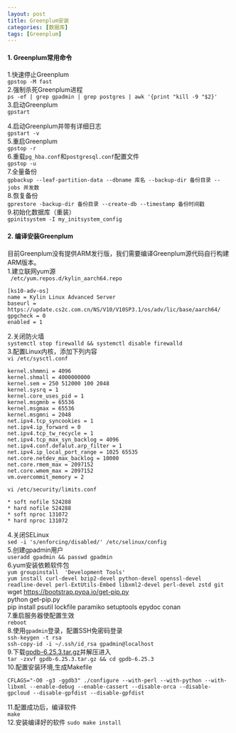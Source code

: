 ```yaml
---
layout: post
title: Greenplum安装
categories: [数据库]
tags: [Greenplum]
---
```

#### 1. Greenplum常用命令
1.快速停止Greenplum  
`gpstop -M fast`  
2.强制杀死Greenplum进程  
`ps -ef | grep gpadmin | grep postgres | awk '{print "kill -9 "$2}'`  
3.启动Greenplum  
`gpstart`  
<!-- more -->
4.启动Greenplum并带有详细日志  
`gpstart -v`  
5.重启Greenplum  
`gpstop -r`  
6.重载`pg_hba.conf`和`postgresql.conf`配置文件  
`gpstop -u`  
7.全量备份  
`gpbackup --leaf-partition-data --dbname 库名 --backup-dir 备份目录 --jobs 并发数`  
8.恢复备份  
`gprestore -backup-dir 备份目录 --create-db --timestamp 备份时间戳`  
9.初始化数据库（重装）  
`gpinitsystem -I my_initsystem_config`  
#### 2. 编译安装Greenplum
目前Greenplum没有提供ARM发行版，我们需要编译Greenplum源代码自行构建ARM版本。  
1.建立联网yum源  
` /etc/yum.repos.d/kylin_aarch64.repo`  
```
[ks10-adv-os]
name = Kylin Linux Advanced Server
baseurl = https://update.cs2c.com.cn/NS/V10/V10SP3.1/os/adv/lic/base/aarch64/
gpgcheck = 0
enabled = 1
```
2.关闭防火墙  
`systemctl stop firewalld && systemctl disable firewalld`  
3.配置Linux内核，添加下列内容  
`vi /etc/sysctl.conf`  
```
kernel.shmmni = 4096
kernel.shmall = 4000000000
kernel.sem = 250 512000 100 2048
kernel.sysrq = 1
kernel.core_uses_pid = 1
kernel.msgmnb = 65536
kernel.msgmax = 65536
kernel.msgmni = 2048
net.ipv4.tcp_syncookies = 1
net.ipv4.ip_forward = 0
net.ipv4.tcp_tw_recycle = 1
net.ipv4.tcp_max_syn_backlog = 4096
net.ipv4.conf.defalut.arp_filter = 1
net.ipv4.ip_local_port_range = 1025 65535
net.core.netdev_max_backlog = 10000
net.core.rmem_max = 2097152
net.core.wmem_max = 2097152
vm.overcommit_memory = 2
```
`vi /etc/security/limits.conf`  
```
* soft nofile 524288
* hard nofile 524288
* soft nproc 131072
* hard nproc 131072
```
4.关闭SELinux  
`sed -i 's/enforcing/disabled/' /etc/selinux/config`  
5.创建gpadmin用户  
`useradd gpadmin && passwd gpadmin`  
6.yum安装依赖软件包  
`yum groupinstall  'Development Tools'`  
`yum install curl-devel bzip2-devel python-devel openssl-devel readline-devel perl-ExtUtils-Embed libxml2-devel perl-devel zstd git`  
wget https://bootstrap.pypa.io/get-pip.py  
python get-pip.py   
pip install psutil lockfile paramiko setuptools epydoc conan  
7.重启服务器使配置生效  
`reboot`  
8.使用`gpadmin`登录，配置SSH免密码登录  
`ssh-keygen -t rsa`  
`ssh-copy-id -i ~/.ssh/id_rsa gpadmin@localhost`  
9.下载[gpdb-6.25.3.tar.gz](https://github.com/greenplum-db/gpdb/archive/refs/tags/6.25.3.tar.gz)并解压进入  
`tar -zxvf gpdb-6.25.3.tar.gz && cd gpdb-6.25.3`  
10.配置安装环境,生成Makefile  
```
CFLAGS="-O0 -g3 -ggdb3" ./configure --with-perl --with-python --with-libxml --enable-debug --enable-cassert --disable-orca --disable-gpcloud --disable-gpfdist --disable-gpfdist
```
11.配置成功后，编译软件  
`make`  
12.安装编译好的软件
`sudo make install`  
